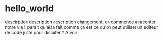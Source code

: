 # hello_world
descirption description description
changement, on commence à raconter notre vie 
il parait qu'alan fait comme ça
est ce qu'on peut utiliser un éditeur de code juste pour discuter ? A voir 
